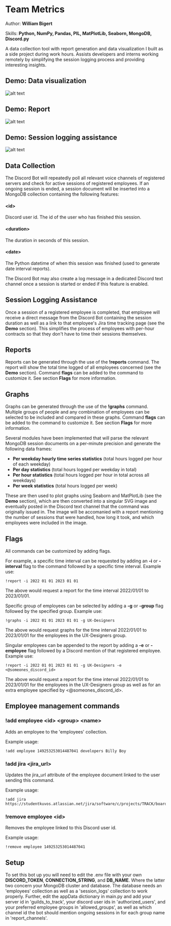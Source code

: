 # Team Metrics
Author: **William Bigert**

Skills: **Python, NumPy, Pandas, PIL, MatPlotLib, Seaborn, MongoDB, Discord.py**
 
A data collection tool with report generation and data visualization I built as a side project during work hours. Assists developers and interns working remotely by simplifying the session logging process and providing interesting insights.
 
## Demo: Data visualization
![alt text](https://github.com/wbigert/portfolio/blob/main/team-metrics/demo/demoGraphs.jpg)
 
## Demo: Report
![alt text]( https://github.com/wbigert/portfolio/blob/main/team-metrics/demo/demoReport.png)

## Demo: Session logging assistance
![alt text]( https://github.com/wbigert/portfolio/blob/main/team-metrics/demo/demoAssistant.png)
 
## Data Collection
The Discord Bot will repeatedly poll all relevant voice channels of registered servers and check for active sessions of registered employees. If an ongoing session is ended, a session document will be inserted into a MongoDB collection containing the following features:
#### \<id\>
Discord user id. The id of the user who has finished this session.
#### \<duration\>
The duration in seconds of this session.
#### \<date\>
The Python datetime of when this session was finished (used to generate date interval reports).

The Discord Bot may also create a log message in a dedicated Discord text channel once a session is started or ended if this feature is enabled.

## Session Logging Assistance
Once a session of a registered employee is completed, that employee will receive a direct message from the Discord Bot containing the session duration as well as a link to that employee's Jira time tracking page (see the **Demo** section). This simplifies the process of employees with per-hour contracts so that they don't have to time their sessions themselves.

## Reports
Reports can be generated through the use of the **!reports** command. The report will show the total time logged of all employees concerned (see the **Demo** section). Command **flags** can be added to the command to customize it. See section **Flags** for more information. 

## Graphs
Graphs can be generated through the use of the **!graphs** command. Multiple groups of people and any combination of employees can be selected to be included and compared in these graphs. Command **flags** can be added to the command to customize it. See section **Flags** for more information.

Several modules have been implemented that will parse the relevant MongoDB session documents on a per-minute precision and generate the following data frames:
- **Per weekday hourly time series statistics** (total hours logged per hour of each weekday)
- **Per day statistics** (total hours logged per weekday in total)
- **Per hour statistics** (total hours logged per hour in total across all weekdays)
- **Per week statistics** (total hours logged per week)

These are then used to plot graphs using Seaborn and MatPlotLib (see the **Demo** section), which are then converted into a singular SVG image and eventually posted in the Discord text channel that the command was originally issued in. The image will be accomanied with a report mentioning the number of sessions that were handled, how long it took, and which employees were included in the image.

## Flags
All commands can be customized by adding flags.

For example, a specific time interval can be requested by adding an **-i** or **-interval** flag to the command followed by a specific time interval. Example use:
 ```
!report -i 2022 01 01 2023 01 01
 ```
 
The above would request a report for the time interval 2022/01/01 to 2023/01/01.
 
Specific group of employees can be selected by adding a **-g** or  **-group** flag followed by the specified group. Example use:
```
!graphs -i 2022 01 01 2023 01 01 -g UX-Designers
```

The above would request graphs for the time interval 2022/01/01 to 2023/01/01 for the employees in the UX-Designers group.

Singular employees can be appended to the report by adding a **-e** or **-employee** flag followed by a Discord mention of that registered employee. Example use:
```
!report -i 2022 01 01 2023 01 01 -g UX-Designers -e <@someones_discord_id>
```

The above would request a report for the time interval 2022/01/01 to 2023/01/01 for the employees in the UX-Designers group as well as for an extra employee specified by <@someones_discord_id>.

## Employee management commands

### !add employee \<id\> \<group\> \<name\>
Adds an employee to the 'employees' collection.

Example usage: 
```
!add employee 149253253014487041 developers Billy Boy
```

### !add jira \<jira_url\>
Updates the jira_url attribute of the employee document linked to the user sending this command.

Example usage: 
```
!add jira https://studentkuvos.atlassian.net/jira/software/c/projects/TRACK/boards/6
```

### !remove employee \<id\>
Removes the employee linked to this Discord user id.

Example usage: 
```
!remove employee 149253253014487041
```

## Setup
To set this bot up you will need to edit the .env file with your own **DISCORD_TOKEN**, **CONNECTION_STRING**, and **DB_NAME**. Where the latter two concern your MongoDB cluster and database. The database needs an 'employees' collection as well as a 'session_logs' collection to work properly. Further, edit the appData dictionary in main.py and add your server id in 'guilds_to_track', your discord user ids in 'authorized_users', and your preferred employee groups in 'allowed_groups', as well as which channel id the bot should mention ongoing sessions in for each group name in 'report_channels'.
